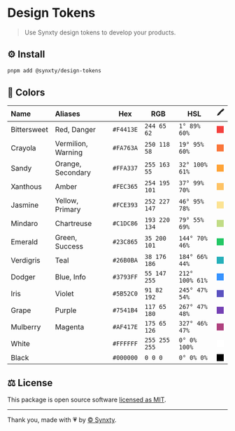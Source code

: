 # Design Tokens

> Use Synxty design tokens to develop your products.

## ⚙️ Install

```bash
pnpm add @synxty/design-tokens
```

## 🎨 Colors

| Name         | Aliases            | Hex       | RGB           | HSL             | 🖍️                                                                        |
|:------------ |:------------------ |---------- | ------------- | --------------- | ------------------------------------------------------------------------- |
| Bittersweet  | Red, Danger        | `#F4413E` | `244 65 62`   | `1° 89% 60%`    | <div style="background-color: #F4413E; width: 16px; height: 16px;"></div> |
| Crayola      | Vermilion, Warning | `#FA763A` | `250 118 58`  | `19° 95% 60%`   | <div style="background-color: #FA763A; width: 16px; height: 16px;"></div> |
| Sandy        | Orange, Secondary  | `#FFA337` | `255 163 55`  | `32° 100% 61%`  | <div style="background-color: #FFA337; width: 16px; height: 16px;"></div> |
| Xanthous     | Amber              | `#FEC365` | `254 195 101` | `37° 99% 70%`   | <div style="background-color: #FEC365; width: 16px; height: 16px;"></div> |
| Jasmine      | Yellow, Primary    | `#FCE393` | `252 227 147` | `46° 95% 78%`   | <div style="background-color: #FCE393; width: 16px; height: 16px;"></div> |
| Mindaro      | Chartreuse         | `#C1DC86` | `193 220 134` | `79° 55% 69%`   | <div style="background-color: #C1DC86; width: 16px; height: 16px;"></div> |
| Emerald      | Green, Success     | `#23C865` | `35 200 101`  | `144° 70% 46%`  | <div style="background-color: #23C865; width: 16px; height: 16px;"></div> |
| Verdigris    | Teal               | `#26B0BA` | `38 176 186`  | `184° 66% 44%`  | <div style="background-color: #26B0BA; width: 16px; height: 16px;"></div> |
| Dodger       | Blue, Info         | `#3793FF` | `55 147 255`  | `212° 100% 61%` | <div style="background-color: #3793FF; width: 16px; height: 16px;"></div> |
| Iris         | Violet             | `#5B52C0` | `91 82 192`   | `245° 47% 54%`  | <div style="background-color: #5B52C0; width: 16px; height: 16px;"></div> |
| Grape        | Purple             | `#7541B4` | `117 65 180`  | `267° 47% 48%`  | <div style="background-color: #7541B4; width: 16px; height: 16px;"></div> |
| Mulberry     | Magenta            | `#AF417E` | `175 65 126`  | `327° 46% 47%`  | <div style="background-color: #AF417E; width: 16px; height: 16px;"></div> |
| White        |                    | `#FFFFFF` | `255 255 255` | `0° 0% 100%`    | <div style="background-color: #FFFFFF; width: 16px; height: 16px;"></div> |
| Black        |                    | `#000000` | `0 0 0`       | `0° 0% 0%`      | <div style="background-color: #000000; width: 16px; height: 16px;"></div> |

## ⚖️ License

This package is open source software [licensed as MIT](LICENSE).

---
Thank you, made with 💗 by [&copy; Synxty](https://github.com/synxty).
